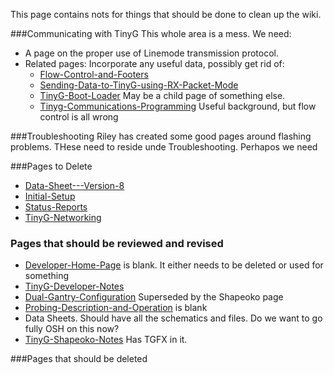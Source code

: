 This page contains nots for things that should be done to clean up the wiki.

###Communicating with TinyG
This whole area is a mess. We need:
- A page on the proper use of Linemode transmission protocol. 
- Related pages: Incorporate any useful data, possibly get rid of:
  - [Flow-Control-and-Footers](Flow-Control-and-Footers)
  - [Sending-Data-to-TinyG-using-RX-Packet-Mode](Sending-Data-to-TinyG-using-RX-Packet-Mode)
  - [TinyG-Boot-Loader](TinyG-Boot-Loader) May be a child page of something else.
  - [Tinyg-Communications-Programming](Tinyg-Communications-Programming) Useful background, but flow control is all wrong

###Troubleshooting
Riley has created some good pages around flashing problems. THese need to reside unde Troubleshooting. Perhapos we need 

###Pages to Delete
- [Data-Sheet---Version-8](Data-Sheet---Version-8)
- [Initial-Setup](Initial-Setup)
- [Status-Reports](Status-Reports)
- [TinyG-Networking](TinyG-Networking)

### Pages that should be reviewed and revised
- [Developer-Home-Page](Developer-Home-Page) is blank. It either needs to be deleted or used for something 
- [TinyG-Developer-Notes](TinyG-Developer-Notes)
- [Dual-Gantry-Configuration](Dual-Gantry-Configuration) Superseded by the Shapeoko page
- [Probing-Description-and-Operation](Probing-Description-and-Operation) is blank
- Data Sheets. Should have all the schematics and files. Do we want to go fully OSH on this now?
- [TinyG-Shapeoko-Notes](TinyG-Shapeoko-Notes) Has TGFX in it.



###Pages that should be deleted
